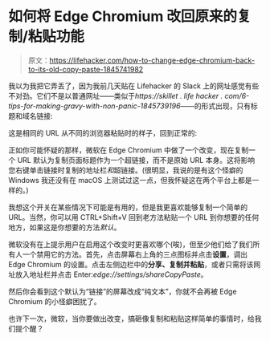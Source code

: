 # 如何将 Edge Chromium 改回原来的复制/粘贴功能

> 原文：<https://lifehacker.com/how-to-change-edge-chromium-back-to-its-old-copy-paste-1845741982>

我以为我把它弄丢了，因为我前几天贴在 Lifehacker 的 Slack 上的网址感觉有些不对劲。它们不是以普通网址——类似于*https://skillet . life hacker . com/6-tips-for-making-gravy-with-non-panic-1845739196*——的形式出现，只有标题和域名链接:



这是相同的 URL 从不同的浏览器粘贴时的样子，回到正常的:

正如你可能怀疑的那样，微软在 Edge Chromium 中做了一个改变，现在复制一个 URL 默认为复制页面标题作为一个超链接，而不是原始 URL 本身。这将影响您右键单击链接时复制的地址栏*和*超链接。(很明显，我说的是有这个怪癖的 Windows 我还没有在 macOS 上测试过这一点，但我怀疑这在两个平台上都是一样的。)

我想这个开关在某些情况下可能是有用的，但是我更喜欢能够复制一个简单的 URL。当然，你可以用 CTRL+Shift+V 回到老方法粘贴一个 URL 到你想要的任何地方，如果这是你想要的方法*默认*。

微软没有在上提示用户在启用这个改变时更喜欢哪个(唉)，但至少他们给了我们所有人一个禁用它的方法。首先，点击屏幕右上角的三点图标并点击**设置**，调出 Edge Chromium 的设置。点击左侧边栏中的**分享、复制并粘贴**，或者只需将该网址放入地址栏并点击 Enter:*edge://settings/shareCopyPaste*。

然后你会看到这个默认为“链接”的屏幕改成“纯文本”，你就不会再被 Edge Chromium 的小怪癖困扰了。

也许下一次，微软，当你要做出改变，搞砸像复制和粘贴这样简单的事情时，给我们提个醒？